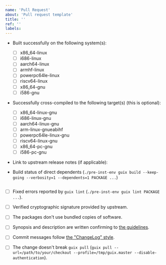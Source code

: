 ```yaml
---
name: 'Pull Request'
about: 'Pull request template'
title: ''
ref: ''
labels:
---
```

<!--
Below is a checklist for package-related patches.  For details please refer to
[the manual](https://guix.gnu.org/manual/devel/en/html_node/Submitting-Patches.html)

Common issues in the contribution process are also documented in the
["Contributing" chapter](https://guix.gnu.org/manual/devel/en/html_node/Contributing.html)
of the manual.

Tick a box by changing it from [ ] to [x].
-->

- Built successfully on the following system(s):
  - [ ] x86_64-linux
  - [ ] i686-linux
  - [ ] aarch64-linux
  - [ ] armhf-linux
  - [ ] powerpc64le-linux
  - [ ] riscv64-linux
  - [ ] x86_64-gnu
  - [ ] i586-gnu

- Successfully cross-compiled to the following target(s) (this is optional):
  - [ ] x86_64-linux-gnu
  - [ ] i686-linux-gnu
  - [ ] aarch64-linux-gnu
  - [ ] arm-linux-gnueabihf
  - [ ] powerpc64le-linux-gnu
  - [ ] riscv64-linux-gnu
  - [ ] x86_64-pc-gnu
  - [ ] i586-pc-gnu

- Link to upstream release notes (if applicable):

- Build status of direct dependents (`./pre-inst-env guix build --keep-going --verbosity=1 --dependents=1 PACKAGE ...`)
```text

```

- [ ] Fixed errors reported by `guix lint` (`./pre-inst-env guix lint PACKAGE ...`).

- [ ] Verified cryptographic signature provided by upstream.

- [ ] The packages don't use bundled copies of software.

- [ ] Synopsis and description are written confirming to [the guidelines](https://guix.gnu.org/manual/devel/en/html_node/Synopses-and-Descriptions.html).

- [ ] Commit messages follow [the "ChangeLog" style](https://www.gnu.org/prep/standards/html_node/Change-Logs.html).

- [ ] The change doesn't break `guix pull` (`guix pull --url=/path/to/your/checkout --profile=/tmp/guix.master --disable-authentication`).
